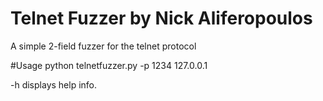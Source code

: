 # Telnet Fuzzer by Nick Aliferopoulos
A simple 2-field fuzzer for the telnet protocol

#Usage
python telnetfuzzer.py -p 1234 127.0.0.1

-h  displays help info.
